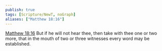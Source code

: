 ```yaml
---
publish: true
tags: [Scripture/NewT, noGraph]
aliases: ["Matthew 18:16"]
---
```

[Matthew 18:16](https://churchofjesuschrist.org/study/scriptures/nt/matt/18?lang=eng&id=p16#p16) But if he will not hear thee, then take with thee one or two more, that in the mouth of two or three witnesses every word may be established.
